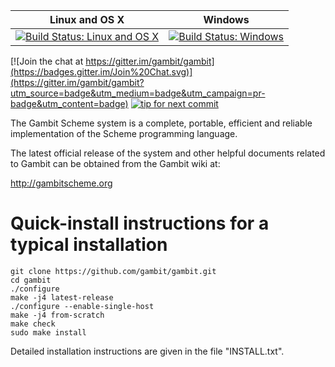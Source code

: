 |Linux and OS X|Windows|
|:--:|:--:|
|[![Build Status: Linux and OS X](https://travis-ci.org/gambit/gambit.svg?branch=master)](https://travis-ci.org/gambit/gambit)|[![Build Status: Windows](https://ci.appveyor.com/api/projects/status/github/gambit/gambit?branch=master&svg=true)](https://ci.appveyor.com/project/gambit/gambit/branch/master)|

[![Join the chat at https://gitter.im/gambit/gambit](https://badges.gitter.im/Join%20Chat.svg)](https://gitter.im/gambit/gambit?utm_source=badge&utm_medium=badge&utm_campaign=pr-badge&utm_content=badge)
[![tip for next commit](http://prime4commit.com/projects/121.svg)](http://prime4commit.com/projects/121)

The Gambit Scheme system is a complete, portable, efficient and
reliable implementation of the Scheme programming language.

The latest official release of the system and other helpful documents
related to Gambit can be obtained from the Gambit wiki at:

  http://gambitscheme.org


Quick-install instructions for a typical installation
=====================================================

    git clone https://github.com/gambit/gambit.git
    cd gambit
    ./configure
    make -j4 latest-release
    ./configure --enable-single-host
    make -j4 from-scratch
    make check
    sudo make install

Detailed installation instructions are given in the file "INSTALL.txt".
